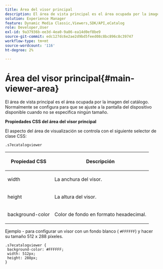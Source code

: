 ```yaml
---
title: Área del visor principal
description: El área de vista principal es el área ocupada por la imagen del catálogo. Normalmente se configura para que se ajuste a la pantalla del dispositivo disponible cuando no se especifica ningún tamaño.
solution: Experience Manager
feature: Dynamic Media Classic,Viewers,SDK/API,eCatalog
role: Developer,User
exl-id: 9a37936b-ee3d-4ea0-9a86-ea14d0ef8be9
source-git-commit: edc127dc6e2ae2d9bd5feed08c8bc896c8c39747
workflow-type: tm+mt
source-wordcount: '116'
ht-degree: 2%

---
```


# Área del visor principal{#main-viewer-area}

El área de vista principal es el área ocupada por la imagen del catálogo. Normalmente se configura para que se ajuste a la pantalla del dispositivo disponible cuando no se especifica ningún tamaño.

<!--<a id="section_061E550C1C1D4DB2BD663A898895B38C"></a>-->

**Propiedades CSS del área del visor principal**

El aspecto del área de visualización se controla con el siguiente selector de clase CSS:

```
.s7ecatalogviewer
```

<table id="table_94EE3F5BBE4547C0B4943471CEE7EDE4"> 
 <thead> 
  <tr> 
   <th colname="col1" class="entry"> <p> Propiedad CSS </p> </th> 
   <th colname="col2" class="entry"> <p>Descripción </p> </th> 
  </tr> 
 </thead>
 <tbody> 
  <tr> 
   <td colname="col1"> <p> <span class="codeph"> width </span> </p> </td> 
   <td colname="col2"> <p>La anchura del visor. </p> </td> 
  </tr> 
  <tr> 
   <td colname="col1"> <p> <span class="codeph"> height </span> </p> </td> 
   <td colname="col2"> <p>La altura del visor. </p> </td> 
  </tr> 
  <tr> 
   <td colname="col1"> <p> <span class="codeph"> background-color </span> </p> </td> 
   <td colname="col2"> <p> Color de fondo en formato hexadecimal. </p> </td> 
  </tr> 
 </tbody> 
</table>

Ejemplo - para configurar un visor con un fondo blanco ( `#FFFFFF`) y hacer su tamaño 512 x 288 píxeles.

```
.s7ecatalogviewer { 
 background-color: #FFFFFF; 
 width: 512px; 
 height: 288px;  
}
```
